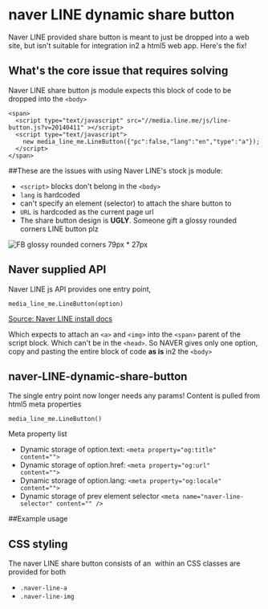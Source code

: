 naver LINE dynamic share button
================================

Naver LINE provided share button is meant to just be dropped into a web site, but isn't suitable for integration in2 a html5 web app. Here's the fix!

What's the core issue that requires solving
-------------------------------------------------

Naver LINE share button js module expects this block of code to be dropped into the `<body>`

    <span>
      <script type="text/javascript" src="//media.line.me/js/line-button.js?v=20140411" ></script>
      <script type="text/javascript">
        new media_line_me.LineButton({"pc":false,"lang":"en","type":"a"});
      </script>
    </span>


##These are the issues with using Naver LINE's stock js module:

* `<script>` blocks don't belong in the `<body>`
* `lang` is hardcoded
* can't specify an element (selector) to attach the share button to
* `URL` is hardcoded as the current page url
* The share button design is **UGLY**. Someone gift a glossy rounded corners LINE button plz

![FB glossy rounded corners 79px * 27px](https://github.com/grummerd/naver-LINE-dynamic-share-button/blob/master/fb-share-button-glossy.png)


Naver supplied API
---------------------

Naver LINE js API provides one entry point, 

    media_line_me.LineButton(option)


[Source: Naver LINE install docs](https://media.line.me/howto/en/)

Which expects to attach an `<a>` and `<img>` into the `<span>` parent of the script block. Which can't be in the `<head>`. So NAVER gives only one option, copy and pasting the entire block of code **as is** in2 the `<body>`

naver-LINE-dynamic-share-button
----------------------------------

The single entry point now longer needs any params! Content is pulled from html5 meta properties

    media_line_me.LineButton()

Meta property list

- Dynamic storage of option.text: `<meta property="og:title"         content="">`
- Dynamic storage of option.href: `<meta property="og:url"           content="">`
- Dynamic storage of option.lang: `<meta property="og:locale"           content="">`
- Dynamic storage of prev element selector `<meta name="naver-line-selector" content="" />`

##Example usage
    <head>
    <script src="jquery.js"></script>
	<script src="naver-LINE-share-button.js?v=20140411" ></script>
    <script>
    jQuery(document).ready(function() {
        $('meta[property="og\\:url"]').attr('content', 'https://www.google.com');
        $('meta[property="og\\:title"]').attr('content', 'Lets exchange LINE');
        $('meta[property="og\\:locale"]').attr('content', 'en_US');
        $('meta[name="naver-line-selector"]').attr('content', '#after-this');
        media_line_me.LineButton();
    });
    </script>
    </head>
    <body>
    <div id="after-this"></div>
    </body>

## CSS styling

The naver LINE share button consists of an <img> within an <a> CSS classes are provided for both

* `.naver-line-a`
* `.naver-line-img`
